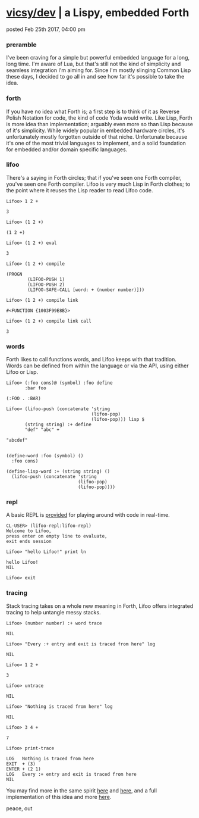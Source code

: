 # [vicsy/dev](https://github.com/codr4life/vicsydev) | a Lispy, embedded Forth
posted Feb 25th 2017, 04:00 pm

### preramble
I've been craving for a simple but powerful embedded language for a long, long time. I'm aware of Lua, but that's still not the kind of simplicity and seamless integration I'm aiming for. Since I'm mostly slinging Common Lisp these days, I decided to go all in and see how far it's possible to take the idea.

### forth
If you have no idea what Forth is; a first step is to think of it as Reverse Polish Notation for code, the kind of code Yoda would write. Like Lisp, Forth is more idea than implementation; arguably even more so than Lisp because of it's simplicity. While widely popular in embedded hardware circles, it's unfortunately mostly forgotten outside of that niche. Unfortunate because it's one of the most trivial languages to implement, and a solid foundation for embedded and/or domain specific languages. 

### lifoo
There's a saying in Forth circles; that if you've seen one Forth compiler, you've seen one Forth compiler. Lifoo is very much Lisp in Forth clothes; to the point where it reuses the Lisp reader to read Lifoo code.

```
Lifoo> 1 2 +

3

Lifoo> (1 2 +)

(1 2 +)

Lifoo> (1 2 +) eval

3

Lifoo> (1 2 +) compile

(PROGN
        (LIFOO-PUSH 1)
        (LIFOO-PUSH 2)
        (LIFOO-SAFE-CALL [word: + (number number)]))

Lifoo> (1 2 +) compile link

#<FUNCTION {1003F99E8B}>

Lifoo> (1 2 +) compile link call

3
```

### words
Forth likes to call functions words, and Lifoo keeps with that tradition. Words can be defined from within the language or via the API, using either Lifoo or Lisp.

```
Lifoo> (:foo cons)@ (symbol) :foo define
       :bar foo

(:FOO . :BAR)

Lifoo> (lifoo-push (concatenate 'string
                                (lifoo-pop)
                                (lifoo-pop))) lisp $
       (string string) :+ define
       "def" "abc" +

"abcdef"


(define-word :foo (symbol) ()
  :foo cons)

(define-lisp-word :+ (string string) ()
  (lifoo-push (concatenate 'string
                           (lifoo-pop)
                           (lifoo-pop))))
```

### repl
A basic REPL is [provided](https://github.com/codr4life/lifoo/blob/master/lifoo.bz2) for playing around with code in real-time.

```
CL-USER> (lifoo-repl:lifoo-repl)
Welcome to Lifoo,
press enter on empty line to evaluate,
exit ends session

Lifoo> "hello Lifoo!" print ln

hello Lifoo!
NIL

Lifoo> exit
```

### tracing
Stack tracing takes on a whole new meaning in Forth, Lifoo offers integrated tracing to help untangle messy stacks.

```
Lifoo> (number number) :+ word trace

NIL

Lifoo> "Every :+ entry and exit is traced from here" log

NIL

Lifoo> 1 2 +

3

Lifoo> untrace

NIL

Lifoo> "Nothing is traced from here" log

NIL

Lifoo> 3 4 +

7

Lifoo> print-trace

LOG   Nothing is traced from here
EXIT  + (3)
ENTER + (2 1)
LOG   Every :+ entry and exit is traced from here
NIL
```

You may find more in the same spirit [here](http://vicsydev.blogspot.de/) and [here](https://github.com/codr4life/vicsydev), and a full implementation of this idea and more [here](https://github.com/codr4life).

peace, out
